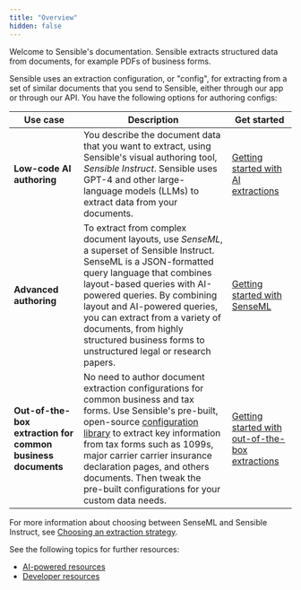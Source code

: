 ```yaml
---
title: "Overview"
hidden: false
---
```


Welcome to Sensible's documentation. Sensible extracts structured data from documents, for example PDFs of business forms. 

Sensible uses an extraction configuration, or "config", for extracting from a set of similar documents that you send to Sensible, either through our app or through our API. You have the following options for authoring configs:

| Use case                                                    | Description                                                  | Get started                                                  |
| ----------------------------------------------------------- | ------------------------------------------------------------ | ------------------------------------------------------------ |
| **Low-code AI authoring**                                   | You describe the document data that you want to extract, using Sensible's visual authoring tool, *Sensible Instruct*. Sensible uses GPT-4 and other large-language models (LLMs) to extract data from your documents. | [Getting started with AI extractions](doc:getting-started-ai) |
| **Advanced authoring**                                      | To extract from complex document layouts, use *SenseML*, a superset of Sensible Instruct. SenseML is a JSON-formatted query language that combines layout-based queries with AI-powered queries. By combining layout and AI-powered queries, you can extract from a variety of documents, from highly structured business forms to unstructured legal or research papers. | [Getting started with SenseML](doc:getting-started)          |
| **Out-of-the-box extraction for common business documents** | No need to author document extraction configurations for common business and tax forms. Use Sensible's pre-built, open-source [configuration library](https://github.com/sensible-hq/sensible-configuration-library/) to extract key information from tax forms such as 1099s, major carrier carrier insurance declaration pages, and others documents. Then tweak the pre-built configurations for your custom data needs. | [Getting started with out-of-the-box extractions](doc:excel-quickstart) |

For more information about choosing between SenseML and Sensible Instruct, see [Choosing an extraction strategy](doc:author).

See the following topics for further resources:

- [AI-powered resources](doc:no-code)
- [Developer resources](doc:developer)


